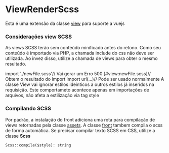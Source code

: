 # ViewRenderScss

Esta é uma extensão da classe [view](https://github.com/php-elegance/server/blob/main/.doc/view.md) para suporte a vuejs

### Considerações view SCSS

As views SCSS terão sem conteúdo minificado antes do retono. Como seu conteúdo é importado via PHP, a chamada include do css não deve ser utilizada. Ao invez disso, utilize a chamada de views para obter o mesmo resultado.

import './newFile.scss'// Vai gerar um Erro 500
[#view:newFile.scss]// Obtem o resultado do import
import url(...)// Pode ser usado normalmente
A classe View vai ignorar estilos ideinticos a outros estilos já inseridos na requisição. Este comportameto acontece apenas em importações de arquivos, não afeta a estilização via tag style

### Compilando SCSS

Por padrão, a instalação do front adiciona uma rota para compilação de views retornadas pela classe [assets](https://github.com/php-elegance/server/blob/main/.doc/assets.md).
A classe [front](https://github.com/php-elegance/front/blob/main/.doc/front.md) tambem compila o scss de forma automática.
Se precisar compilar texto SCSS em CSS, utilize a classe **Scss**

    Scss::compile($style): string
